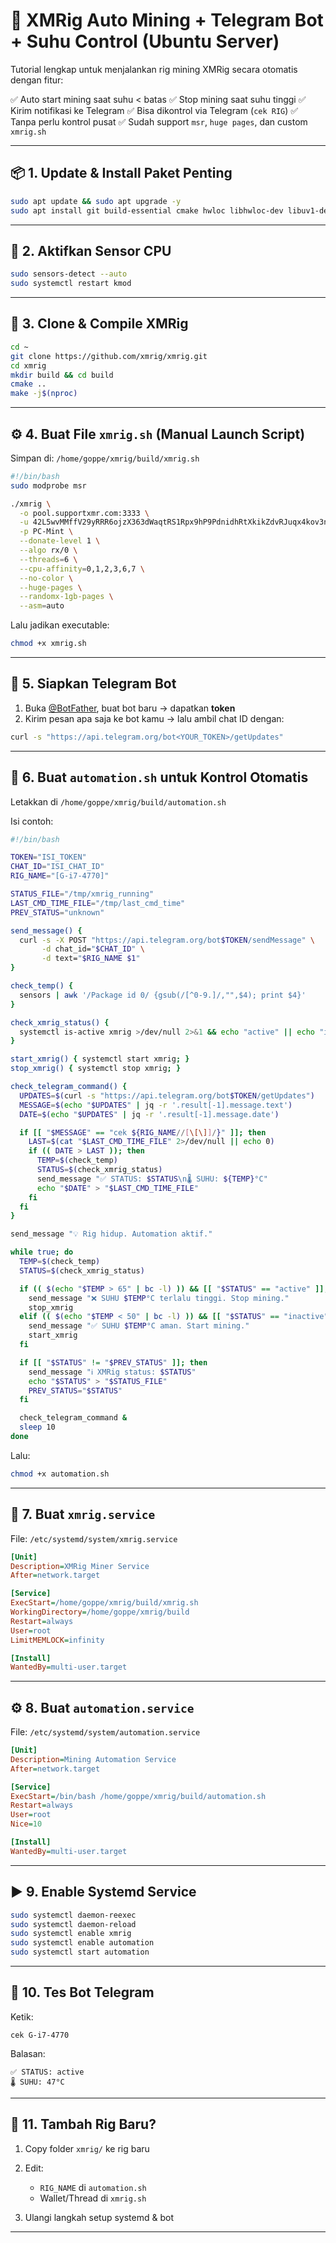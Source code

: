 # 🧠 XMRig Auto Mining + Telegram Bot + Suhu Control (Ubuntu Server)

Tutorial lengkap untuk menjalankan rig mining XMRig secara otomatis dengan fitur:

✅ Auto start mining saat suhu < batas
✅ Stop mining saat suhu tinggi
✅ Kirim notifikasi ke Telegram
✅ Bisa dikontrol via Telegram (`cek RIG`)
✅ Tanpa perlu kontrol pusat
✅ Sudah support `msr`, `huge pages`, dan custom `xmrig.sh`

---

## 📦 1. Update & Install Paket Penting

```bash
sudo apt update && sudo apt upgrade -y
sudo apt install git build-essential cmake hwloc libhwloc-dev libuv1-dev libssl-dev curl bc jq lm-sensors -y
```

---

## 🧪 2. Aktifkan Sensor CPU

```bash
sudo sensors-detect --auto
sudo systemctl restart kmod
```

---

## 🔧 3. Clone & Compile XMRig

```bash
cd ~
git clone https://github.com/xmrig/xmrig.git
cd xmrig
mkdir build && cd build
cmake ..
make -j$(nproc)
```

---

## ⚙️ 4. Buat File `xmrig.sh` (Manual Launch Script)

Simpan di: `/home/goppe/xmrig/build/xmrig.sh`

```bash
#!/bin/bash
sudo modprobe msr

./xmrig \
  -o pool.supportxmr.com:3333 \
  -u 42L5wvMMffV29yRRR6ojzX363dWaqtRS1Rpx9hP9PdnidhRtXkikZdvRJuqx4kov3n7YX6ZFa1yA2JhGGinP745g6MmsUEC \
  -p PC-Mint \
  --donate-level 1 \
  --algo rx/0 \
  --threads=6 \
  --cpu-affinity=0,1,2,3,6,7 \
  --no-color \
  --huge-pages \
  --randomx-1gb-pages \
  --asm=auto
```

Lalu jadikan executable:

```bash
chmod +x xmrig.sh
```

---

## 🤖 5. Siapkan Telegram Bot

1. Buka [@BotFather](https://t.me/BotFather), buat bot baru → dapatkan **token**
2. Kirim pesan apa saja ke bot kamu → lalu ambil chat ID dengan:

```bash
curl -s "https://api.telegram.org/bot<YOUR_TOKEN>/getUpdates"
```

---

## 📜 6. Buat `automation.sh` untuk Kontrol Otomatis

Letakkan di `/home/goppe/xmrig/build/automation.sh`

Isi contoh:

```bash
#!/bin/bash

TOKEN="ISI_TOKEN"
CHAT_ID="ISI_CHAT_ID"
RIG_NAME="[G-i7-4770]"

STATUS_FILE="/tmp/xmrig_running"
LAST_CMD_TIME_FILE="/tmp/last_cmd_time"
PREV_STATUS="unknown"

send_message() {
  curl -s -X POST "https://api.telegram.org/bot$TOKEN/sendMessage" \
       -d chat_id="$CHAT_ID" \
       -d text="$RIG_NAME $1"
}

check_temp() {
  sensors | awk '/Package id 0/ {gsub(/[^0-9.]/,"",$4); print $4}'
}

check_xmrig_status() {
  systemctl is-active xmrig >/dev/null 2>&1 && echo "active" || echo "inactive"
}

start_xmrig() { systemctl start xmrig; }
stop_xmrig() { systemctl stop xmrig; }

check_telegram_command() {
  UPDATES=$(curl -s "https://api.telegram.org/bot$TOKEN/getUpdates")
  MESSAGE=$(echo "$UPDATES" | jq -r '.result[-1].message.text')
  DATE=$(echo "$UPDATES" | jq -r '.result[-1].message.date')

  if [[ "$MESSAGE" == "cek ${RIG_NAME//[\[\]]/}" ]]; then
    LAST=$(cat "$LAST_CMD_TIME_FILE" 2>/dev/null || echo 0)
    if (( DATE > LAST )); then
      TEMP=$(check_temp)
      STATUS=$(check_xmrig_status)
      send_message "✅ STATUS: $STATUS\n🌡️ SUHU: ${TEMP}°C"
      echo "$DATE" > "$LAST_CMD_TIME_FILE"
    fi
  fi
}

send_message "💡 Rig hidup. Automation aktif."

while true; do
  TEMP=$(check_temp)
  STATUS=$(check_xmrig_status)

  if (( $(echo "$TEMP > 65" | bc -l) )) && [[ "$STATUS" == "active" ]]; then
    send_message "❌ SUHU $TEMP°C terlalu tinggi. Stop mining."
    stop_xmrig
  elif (( $(echo "$TEMP < 50" | bc -l) )) && [[ "$STATUS" == "inactive" ]]; then
    send_message "✅ SUHU $TEMP°C aman. Start mining."
    start_xmrig
  fi

  if [[ "$STATUS" != "$PREV_STATUS" ]]; then
    send_message "ℹ️ XMRig status: $STATUS"
    echo "$STATUS" > "$STATUS_FILE"
    PREV_STATUS="$STATUS"
  fi

  check_telegram_command &
  sleep 10
done
```

Lalu:

```bash
chmod +x automation.sh
```

---

## 🪪 7. Buat `xmrig.service`

File: `/etc/systemd/system/xmrig.service`

```ini
[Unit]
Description=XMRig Miner Service
After=network.target

[Service]
ExecStart=/home/goppe/xmrig/build/xmrig.sh
WorkingDirectory=/home/goppe/xmrig/build
Restart=always
User=root
LimitMEMLOCK=infinity

[Install]
WantedBy=multi-user.target
```

---

## ⚙️ 8. Buat `automation.service`

File: `/etc/systemd/system/automation.service`

```ini
[Unit]
Description=Mining Automation Service
After=network.target

[Service]
ExecStart=/bin/bash /home/goppe/xmrig/build/automation.sh
Restart=always
User=root
Nice=10

[Install]
WantedBy=multi-user.target
```

---

## ▶️ 9. Enable Systemd Service

```bash
sudo systemctl daemon-reexec
sudo systemctl daemon-reload
sudo systemctl enable xmrig
sudo systemctl enable automation
sudo systemctl start automation
```

---

## 🧪 10. Tes Bot Telegram

Ketik:

```
cek G-i7-4770
```

Balasan:

```
✅ STATUS: active
🌡️ SUHU: 47°C
```

---

## 🧬 11. Tambah Rig Baru?

1. Copy folder `xmrig/` ke rig baru
2. Edit:

   * `RIG_NAME` di `automation.sh`
   * Wallet/Thread di `xmrig.sh`
3. Ulangi langkah setup systemd & bot

---
